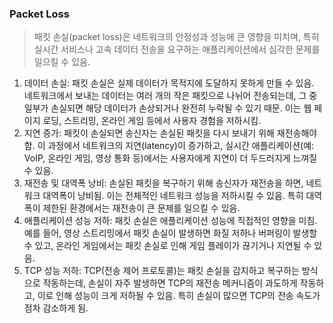 ### Packet Loss



> 패킷 손실(packet loss)은 네트워크의 안정성과 성능에 큰 영향을 미치며, 특히 실시간 서비스나 고속 데이터 전송을 요구하는 애플리케이션에서 심각한 문제를 일으킬 수 있음.



1. 데이터 손실: 패킷 손실은 실제 데이터가 목적지에 도달하지 못하게 만들 수 있음. 네트워크에서 보내는 데이터는 여러 개의 작은 패킷으로 나뉘어 전송되는데, 그 중 일부가 손실되면 해당 데이터가 손상되거나 완전히 누락될 수 있기 때문. 이는 웹 페이지 로딩, 스트리밍, 온라인 게임 등에서 사용자 경험을 저하시킴.
2. 지연 증가: 패킷이 손실되면 송신자는 손실된 패킷을 다시 보내기 위해 재전송해야 함. 이 과정에서 네트워크의 지연(latency)이 증가하고, 실시간 애플리케이션(예: VoIP, 온라인 게임, 영상 통화 등)에서는 사용자에게 지연이 더 두드러지게 느껴질 수 있음.
3. 재전송 및 대역폭 낭비: 손실된 패킷을 복구하기 위해 송신자가 재전송을 하면, 네트워크 대역폭이 낭비됨. 이는 전체적인 네트워크 성능을 저하시킬 수 있음. 특히 대역폭이 제한된 환경에서는 재전송이 큰 문제를 일으킬 수 있음.
4. 애플리케이션 성능 저하: 패킷 손실은 애플리케이션 성능에 직접적인 영향을 미침. 예를 들어, 영상 스트리밍에서 패킷 손실이 발생하면 화질 저하나 버퍼링이 발생할 수 있고, 온라인 게임에서는 패킷 손실로 인해 게임 플레이가 끊기거나     지연될 수 있음.
5. TCP 성능 저하: TCP(전송 제어 프로토콜)는 패킷 손실을 감지하고 복구하는 방식으로 작동하는데, 손실이 자주 발생하면 TCP의 재전송 메커니즘이 과도하게 작동하고, 이로 인해 성능이 크게 저하될 수 있음. 특히 손실이 많으면 TCP의 전송 속도가 점차 감소하게 됨.

